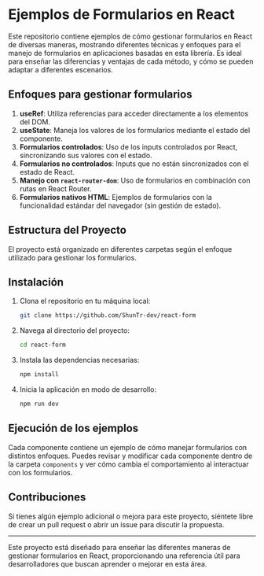 # Ejemplos de Formularios en React

Este repositorio contiene ejemplos de cómo gestionar formularios en React de diversas maneras, mostrando diferentes técnicas y enfoques para el manejo de formularios en aplicaciones basadas en esta librería. Es ideal para enseñar las diferencias y ventajas de cada método, y cómo se pueden adaptar a diferentes escenarios.

## Enfoques para gestionar formularios

1. **useRef**: Utiliza referencias para acceder directamente a los elementos del DOM.
2. **useState**: Maneja los valores de los formularios mediante el estado del componente.
3. **Formularios controlados**: Uso de los inputs controlados por React, sincronizando sus valores con el estado.
4. **Formularios no controlados**: Inputs que no están sincronizados con el estado de React.
5. **Manejo con `react-router-dom`**: Uso de formularios en combinación con rutas en React Router.
6. **Formularios nativos HTML**: Ejemplos de formularios con la funcionalidad estándar del navegador (sin gestión de estado).

## Estructura del Proyecto

El proyecto está organizado en diferentes carpetas según el enfoque utilizado para gestionar los formularios. 




## Instalación

1. Clona el repositorio en tu máquina local:
   ```bash
   git clone https://github.com/ShunTr-dev/react-form
   ```

2. Navega al directorio del proyecto:
   ```bash
   cd react-form
   ```

3. Instala las dependencias necesarias:
   ```bash
   npm install
   ```

4. Inicia la aplicación en modo de desarrollo:
   ```bash
   npm run dev
   ```

## Ejecución de los ejemplos

Cada componente contiene un ejemplo de cómo manejar formularios con distintos enfoques. Puedes revisar y modificar cada componente dentro de la carpeta `components` y ver cómo cambia el comportamiento al interactuar con los formularios.

## Contribuciones

Si tienes algún ejemplo adicional o mejora para este proyecto, siéntete libre de crear un pull request o abrir un issue para discutir la propuesta.

---

Este proyecto está diseñado para enseñar las diferentes maneras de gestionar formularios en React, proporcionando una referencia útil para desarrolladores que buscan aprender o mejorar en esta área.
